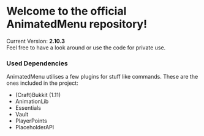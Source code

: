 # Welcome to the official AnimatedMenu repository! #

<!-- Format used by old versions to check for update, will be removed sometime -->
Current Version: <b>2.10.3</b>  
Feel free to have a look around or use the code for private use.

### Used Dependencies ###
AnimatedMenu utilises a few plugins for stuff like commands. These are the ones included in the project:

- (Craft)Bukkit (1.11)
- AnimationLib
- Essentials
- Vault
- PlayerPoints
- PlaceholderAPI
